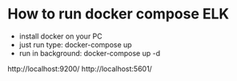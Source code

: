 # How to run docker compose ELK

- install docker on your PC
- just run type: docker-compose up
- run in background: docker-compose up -d

http://localhost:9200/
http://localhost:5601/